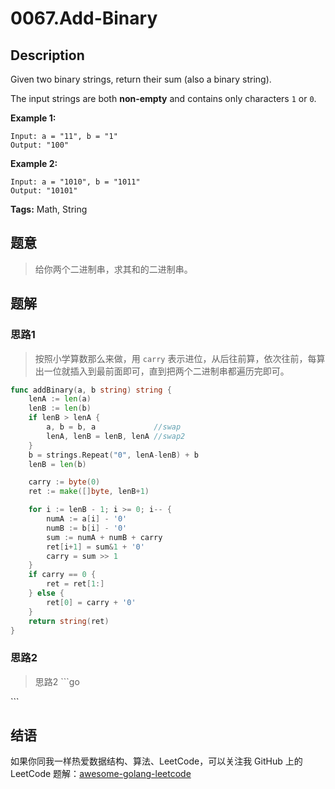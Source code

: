 # 0067.Add-Binary

## Description

Given two binary strings, return their sum \(also a binary string\).

The input strings are both **non-empty** and contains only characters `1` or `0`.

**Example 1:**

```text
Input: a = "11", b = "1"
Output: "100"
```

**Example 2:**

```text
Input: a = "1010", b = "1011"
Output: "10101"
```

**Tags:** Math, String

## 题意

> 给你两个二进制串，求其和的二进制串。

## 题解

### 思路1

> 按照小学算数那么来做，用 `carry` 表示进位，从后往前算，依次往前，每算出一位就插入到最前面即可，直到把两个二进制串都遍历完即可。

```go
func addBinary(a, b string) string {
    lenA := len(a)
    lenB := len(b)
    if lenB > lenA {
        a, b = b, a             //swap
        lenA, lenB = lenB, lenA //swap2
    }
    b = strings.Repeat("0", lenA-lenB) + b
    lenB = len(b)

    carry := byte(0)
    ret := make([]byte, lenB+1)

    for i := lenB - 1; i >= 0; i-- {
        numA := a[i] - '0'
        numB := b[i] - '0'
        sum := numA + numB + carry
        ret[i+1] = sum&1 + '0'
        carry = sum >> 1
    }
    if carry == 0 {
        ret = ret[1:]
    } else {
        ret[0] = carry + '0'
    }
    return string(ret)
}
```

### 思路2

> 思路2 \`\`\`go

\`\`\`

## 结语

如果你同我一样热爱数据结构、算法、LeetCode，可以关注我 GitHub 上的 LeetCode 题解：[awesome-golang-leetcode](https://github.com/kylesliu/awesome-golang-algorithm)

